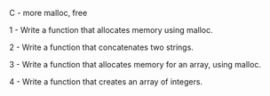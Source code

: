C - more malloc, free

1 - Write a function that allocates memory using malloc.

2 - Write a function that concatenates two strings.

3 - Write a function that allocates memory for an array, using malloc.

4 - Write a function that creates an array of integers.

